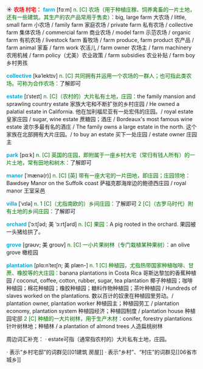 ☀ <font color="red">**农场 村宅：**</font>
<font color="sky blue">**farm**</font> [fɑːm] 
<font color="rgb(227, 108, 9)">n. [C] 农场（用于种植庄稼、饲养禽畜的一片土地，还有一些建筑。其生产的农产品常用于售卖）：</font>big, large farm 大农场 / little, small farm 小农场 / family farm 家庭农场 / private farm 私有农场 / collective farm 集体农场 / commercial farm 商业农场 / model farm 示范农场 / organic farm 有机农场 / livestock farm 畜牧场 / farm produce, farm product 农产品 / farm animal 家畜 / farm work 农活儿 / farm owner 农场主 / farm machinery 农用机械 / farm policy（尤美）农业政策 / farm subsidies 农业补贴 / farm boy 乡村男孩
           
<font color="sky blue">**collective**</font> [kəˈlektɪv]
<font color="rgb(227, 108, 9)">n. [C] 共同拥有并运用一个农场的一群人；也可指此类农场。可称为合作农场：</font>了解即可

<font color="sky blue">**estate**</font> [ɪˈsteɪt]
<font color="rgb(227, 108, 9)">n. [C]（农村的）大片私有土地，庄园：</font>the family mansion and sprawling country estate 家族大宅和不断扩张的乡村庄园 / He owned a palatial estate in California. 他在加利福尼亚有一处宏伟的庄园。/ royal estate 皇家庄园 / sugar, wine estate 蔗糖园；酒庄 / Bordeaux's most famous wine estate 波尔多最有名的酒庄 / The family owns a large estate in the north. 这个家族在北部拥有大片庄园。/ to buy an estate 买下一处庄园 / estate owner 庄园主

<font color="sky blue">**park**</font> [pɑːk] 
<font color="rgb(227, 108, 9)">n. [C] 英国的庄园，即附属于一座乡村大宅（常归有钱人所有）的一片土地，常有田地和树木：</font>了解即可
                      
<font color="sky blue">**manor**</font> [ˈmænə(r)]
<font color="rgb(227, 108, 9)">n. [C] [英] 带有一座大宅的一片田地，即庄园；庄园领地：</font>Bawdsey Manor on the Suffolk coast 萨福克郡海岸边的鲍德西庄园 / royal manor 王室采邑
           
<font color="sky blue">**villa**</font> [ˈvɪlə]
<font color="rgb(227, 108, 9)">n. 1 [C]（尤指南欧的）乡间庄园：</font>了解即可 <font color="rgb(227, 108, 9)">2 [C]（古罗马时代）附有土地的乡间庄园：</font>了解即可

<font color="sky blue">**orchard**</font> [ˈɔ:tʃəd; 美 ˈɔ:rtʃərd]
<font color="rgb(227, 108, 9)">n. [C] 果园：</font>A pig rooted in the orchard. 果园被一头猪给拱了。
             
<font color="sky blue">**grove**</font> [grəʊv; 美 groʊv]
<font color="rgb(227, 108, 9)">n. [C] 一小片果树林（专门栽植某种果树）：</font>an olive grove 橄榄园     

<font color="sky blue">**plantation**</font> [plɑ:nˈteɪʃn; 美 plæn-]
<font color="rgb(227, 108, 9)">n. 1 [C] 种植园，尤指热带国家种植咖啡、甘蔗、橡胶等的大庄园：</font>banana plantations in Costa Rica 哥斯达黎加的香蕉种植园 / coconut, coffee, cotton, rubber, sugar, tea plantation 椰子种植园；咖啡种植园；棉花种植园；橡胶种植园；糖料作物种植园；茶叶种植园 / Hundreds of slaves worked on the plantations. 数以百计的奴隶在种植园里劳动。/ plantation owner, plantation worker 种植园主；种植园劳工 / plantation economy, plantation system 种植园经济；种植园制度 / plantation house 种植园宅邸 <font color="rgb(227, 108, 9)">2 [C] 种植的一大片树林，用于生产木材：</font>conifer, forestry plantations 针叶树林地；种植林 / a plantation of almond trees 人造扁桃树林
           
周边词汇补充：
· estate可指（通常指农村的）大片私有土地，庄园。

· 表示“乡村宅邸”的词群见[[01建筑 房屋]]
· 表示“乡村”、“村庄”的词群见[[06省市 城乡]]

